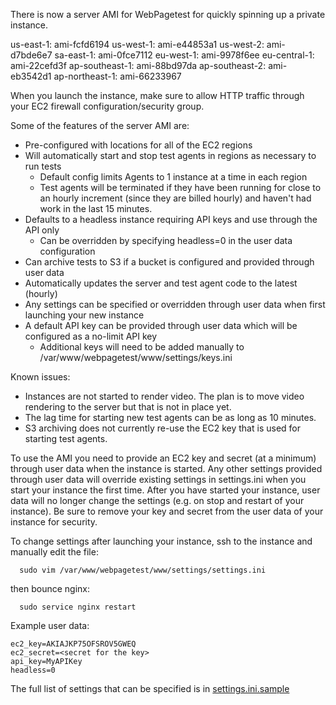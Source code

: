There is now a server AMI for WebPagetest for quickly spinning up a private instance.

us-east-1: ami-fcfd6194
us-west-1: ami-e44853a1
us-west-2: ami-d7bde6e7
sa-east-1: ami-0fce7112
eu-west-1: ami-9978f6ee
eu-central-1: ami-22cefd3f
ap-southeast-1: ami-88bd97da
ap-southeast-2: ami-eb3542d1
ap-northeast-1: ami-66233967

When you launch the instance, make sure to allow HTTP traffic through your EC2 firewall configuration/security group.

Some of the features of the server AMI are:
* Pre-configured with locations for all of the EC2 regions
* Will automatically start and stop test agents in regions as necessary to run tests
    * Default config limits Agents to 1 instance at a time in each region
    * Test agents will be terminated if they have been running for close to an hourly increment (since they are billed hourly) and haven't had work in the last 15 minutes.
* Defaults to a headless instance requiring API keys and use through the API only
    * Can be overridden by specifying headless=0 in the user data configuration
* Can archive tests to S3 if a bucket is configured and provided through user data
* Automatically updates the server and test agent code to the latest (hourly)
* Any settings can be specified or overridden through user data when first launching your new instance
* A default API key can be provided through user data which will be configured as a no-limit API key
    * Additional keys will need to be added manually to /var/www/webpagetest/www/settings/keys.ini

Known issues:
* Instances are not started to render video.  The plan is to move video rendering to the server but that is not in place yet.
* The lag time for starting new test agents can be as long as 10 minutes.
* S3 archiving does not currently re-use the EC2 key that is used for starting test agents.

To use the AMI you need to provide an EC2 key and secret (at a minimum) through user data when the instance is started.  Any other settings provided through user data will override existing settings in settings.ini when you start your instance the first time. After you have started your instance, user data will no longer change the settings (e.g. on stop and restart of your instance). Be sure to remove your key and secret from the user data of your instance for security.

To change settings after launching your instance, ssh to the instance and manually edit the file:

```
  sudo vim /var/www/webpagetest/www/settings/settings.ini
```

then bounce nginx:

```
  sudo service nginx restart
```

Example user data:

```
ec2_key=AKIAJKP75OFSROV5GWEQ
ec2_secret=<secret for the key>
api_key=MyAPIKey
headless=0
```

The full list of settings that can be specified is in [settings.ini.sample](https://github.com/WPO-Foundation/webpagetest/blob/master/www/settings/settings.ini.sample)
